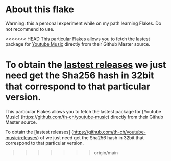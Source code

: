 # About this flake

Warming:  this a personal experiment while on my path learning Flakes.  Do not recommend to use.

<<<<<<< HEAD
This particular Flakes allows you to fetch the lastest package for [Youtube Music](https://github.com/th-ch/youtube-music) directly from their Github Master source.

To obtain the [lastest releases](https://github.com/th-ch/youtube-music/releases/) we just need get the Sha256 hash in 32bit that correspond to that particular version.
=======
This particular Flakes allows you to fetch the lastest package for [Youtube Music] (https://github.com/th-ch/youtube-music) directly from their Github Master source.

To obtain the [lastest releases] (https://github.com/th-ch/youtube-music/releases) of we just need get the Sha256 hash in 32bit that correspond to that particular version.
>>>>>>> origin/main
